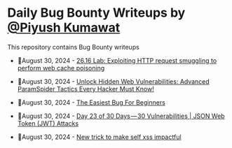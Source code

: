 # Daily Bug Bounty Writeups by [@Piyush Kumawat](https://twitter.com/piyush_supiy) 
This repository contains Bug Bounty writeups

<!-- BLOG-POST-LIST:START -->
 - 💯August 30, 2024 - [26.16 Lab: Exploiting HTTP request smuggling to perform web cache poisoning](https://cyberw1ng.medium.com/26-16-lab-exploiting-http-request-smuggling-to-perform-web-cache-poisoning-fa35ac4fdf4c?source=rss------bug_bounty-5) 

 - 💯August 30, 2024 - [Unlock Hidden Web Vulnerabilities: Advanced ParamSpider Tactics Every Hacker Must Know!](https://systemweakness.com/unlock-hidden-web-vulnerabilities-advanced-paramspider-tactics-every-hacker-must-know-62487db3e8c8?source=rss------bug_bounty-5) 

 - 💯August 30, 2024 - [The Easiest Bug For Beginners](https://medium.com/@josuofficial327/the-easiest-bug-for-beginners-491986cbc53c?source=rss------bug_bounty-5) 

 - 💯August 30, 2024 - [Day 23 of 30 Days — 30 Vulnerabilities | JSON Web Token &lpar;JWT&rpar; Attacks](https://medium.com/@kumawatabhijeet2002/day-23-of-30-days-30-vulnerabilities-json-web-token-jwt-attacks-d9509595ebd8?source=rss------bug_bounty-5) 

 - 💯August 30, 2024 - [New trick to make self xss impactful](https://medium.com/@Rahulkrishnan_R_Panicker/new-trick-to-make-self-xss-impactful-073d52a07d4f?source=rss------bug_bounty-5) 
<!-- BLOG-POST-LIST:END -->
